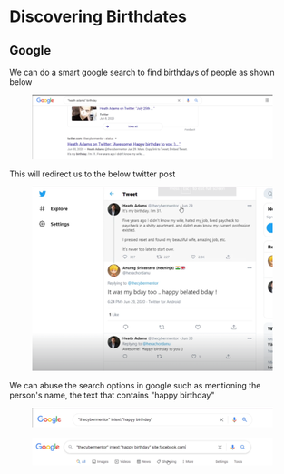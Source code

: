 # Discovering Birthdates



## Google&#x20;

We can do a smart google search to find birthdays of people as shown below&#x20;

<figure><img src="../../.gitbook/assets/image (71).png" alt=""><figcaption></figcaption></figure>

This will redirect us to the below twitter post&#x20;

<figure><img src="../../.gitbook/assets/image (72).png" alt=""><figcaption></figcaption></figure>

We can abuse the search options in google such as mentioning the person's name, the text that contains "happy birthday"&#x20;

<figure><img src="../../.gitbook/assets/image (73).png" alt=""><figcaption></figcaption></figure>

<figure><img src="../../.gitbook/assets/image (74).png" alt=""><figcaption></figcaption></figure>
